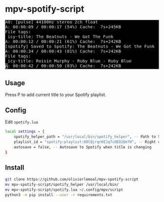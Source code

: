 # mpv-spotify-script

![example](/readme.png)

## Usage

Press P to add current title to your Spotify playlist.

## Config

Edit `spotify.lua`

```bash
local settings = {
    spotify_helper_path = "/usr/local/bin/spotify_helper", -- Path to Spotify Helper
    playlist_id = "spotify:playlist:0OlQjrqrHIJq7cOED2Qm7H", -- Right click on playlist > Share > Copy Spotify URI
    autosave = false, -- Autosave to Spotify when title is changing
}
```

## Install

```bash
git clone https://github.com/olivierlemoal/mpv-spotify-script
mv mpv-spotify-script/spotify_helper /usr/local/bin/
mv mpv-spotify-script/spotify.lua ~/.config/mpv/script
python3 -m pip install --user -r requirements.txt
```



